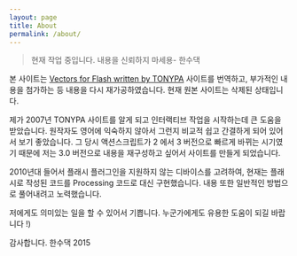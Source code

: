 ```yaml
---
layout: page
title: About
permalink: /about/
---
```


> 현재 작업 중입니다. 내용을 신뢰하지 마세용- 한수댁

본 사이트는 [Vectors for Flash written by TONYPA](http://www.tonypa.pri.ee/vectors) 사이트를 번역하고, 부가적인 내용을 첨가하는 등 내용을 다시 재가공하였습니다. 현재 원본 사이트는 삭제된 상태입니다.

제가 2007년 TONYPA 사이트를 알게 되고 인터랙티브 작업을 시작하는데 큰 도움을 받았습니다. 원작자도 영어에 익숙하지 않아서 그런지 비교적 쉽고 간결하게 되어 있어서 보기 좋았습니다. 그 당시 액션스크립트가 2 에서 3 버전으로 빠르게 바뀌는 시기였기 때문에 저는 3.0 버전으로 내용을 재구성하고 싶어서 사이트를 만들게 되었습니다.

2010년대 들어서 플래시 플러그인을 지원하지 않는 디바이스를 고려하여, 현재는 플래시로 작성된 코드를 Processing 코드로 대신 구현했습니다. 내용 또한 일반적인 방법으로 풀어내려고 노력했습니다.

저에게도 의미있는 일을 할 수 있어서 기쁩니다. 누군가에게도 유용한 도움이 되길 바랍니다 !)

감사합니다. 
한수댁 2015